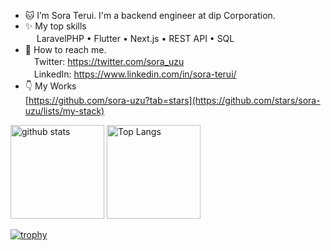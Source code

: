 - 🐱 I’m Sora Terui. I'm a backend engineer at dip Corporation.
- ✨ My top skills </br>
　 LaravelPHP • Flutter • Next.js • REST API • SQL
- 📨 How to reach me. </br>
  　Twitter: https://twitter.com/sora_uzu </br>
  　LinkedIn: https://www.linkedin.com/in/sora-terui/
- 👇 My Works </br>
    [https://github.com/sora-uzu?tab=stars](https://github.com/stars/sora-uzu/lists/my-stack)
<p align="left">
  <img alt="github stats" height="150px" src="https://github-readme-stats.vercel.app/api?username=sora-uzu&count_private=true&show_icons=true&show_icons=true&theme=transparent" />
  <img alt="Top Langs" height="150px" src="https://github-readme-stats.vercel.app/api/top-langs/?username=sora-uzu&layout=compact&count_private=true&show_icons=true&theme=transparent" />
</p>

[![trophy](https://github-profile-trophy.vercel.app/?username=sora-uzu&theme=transparent&column=7
)](https://github.com/ryo-ma/github-profile-trophy)
